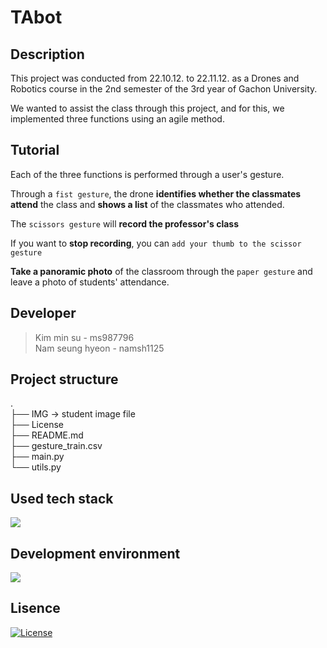 # TAbot

## Description

This project was conducted from 22.10.12. to 22.11.12. as a Drones and Robotics course in the 2nd semester of the 3rd year of Gachon University.

We wanted to assist the class through this project, and for this, we implemented three functions using an agile method.

## Tutorial

Each of the three functions is performed through a user's gesture.

Through a `fist gesture`, the drone **identifies whether the classmates attend** the class and **shows a list** of the classmates who attended.

The `scissors gesture` will **record the professor's class**

If you want to **stop recording**, you can `add your thumb to the scissor gesture`

**Take a panoramic photo** of the classroom through the `paper gesture` and leave a photo of students' attendance.

## Developer

> Kim min su - ms987796  
Nam seung hyeon - namsh1125

## Project structure

.</br>
├── IMG -> student image file</br>
├── License</br>
├── README.md</br>
├── gesture_train.csv</br>
├── main.py</br>
└── utils.py</br>

## Used tech stack

<img src="https://img.shields.io/badge/Python 3.8.6-3776AB?style=flat-square&logo=Python&logoColor=white"/>

## Development environment

<img src="https://img.shields.io/badge/PyCharm 22.1-000000?style=flat-square&logo=PyCharm&logoColor=white"/></a>

## Lisence

[![License](https://img.shields.io/npm/l/mithril.svg)](https://github.com/namsh1125/GCU_Drone_Term_Project/blob/main/License)
